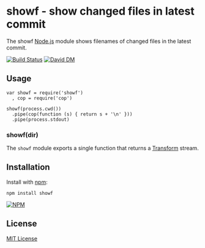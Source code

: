 # showf - show changed files in latest commit

The showf [Node.js](http://nodejs.org/) module shows filenames of changed files in the latest commit. 

[![Build Status](https://secure.travis-ci.org/michaelnisi/showf.png)](http://travis-ci.org/michaelnisi/showf) [![David DM](https://david-dm.org/michaelnisi/showf.png)](http://david-dm.org/michaelnisi/showf)

## Usage
   
    var showf = require('showf')
      , cop = require('cop')

    showf(process.cwd())
      .pipe(cop(function (s) { return s + '\n' }))
      .pipe(process.stdout)

### showf(dir)

The `showf` module exports a single function that returns a [Transform](http://nodejs.org/api/stream.html#stream_class_stream_transform) stream.

## Installation

Install with [npm](https://npmjs.org):

    npm install showf

[![NPM](https://nodei.co/npm/showf.png)](https://npmjs.org/package/showf)

## License

[MIT License](https://raw.github.com/michaelnisi/showf/master/LICENSE)
